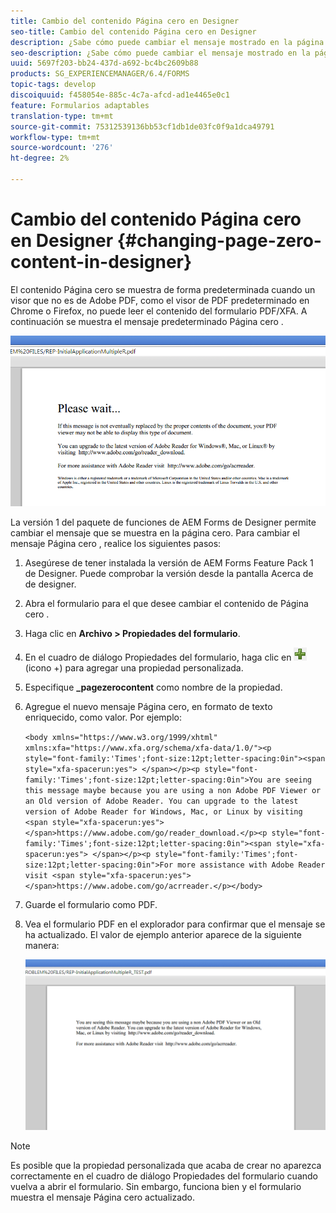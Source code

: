 ```yaml
---
title: Cambio del contenido Página cero en Designer
seo-title: Cambio del contenido Página cero en Designer
description: ¿Sabe cómo puede cambiar el mensaje mostrado en la página cero de un PDF XFA al verlo en un visor que no es de Adobe PDF?
seo-description: ¿Sabe cómo puede cambiar el mensaje mostrado en la página cero de un PDF XFA al verlo en un visor que no es de Adobe PDF?
uuid: 5697f203-bb24-437d-a692-bc4bc2609b88
products: SG_EXPERIENCEMANAGER/6.4/FORMS
topic-tags: develop
discoiquuid: f458054e-885c-4c7a-afcd-ad1e4465e0c1
feature: Formularios adaptables
translation-type: tm+mt
source-git-commit: 75312539136bb53cf1db1de03fc0f9a1dca49791
workflow-type: tm+mt
source-wordcount: '276'
ht-degree: 2%

---
```



# Cambio del contenido Página cero en Designer {#changing-page-zero-content-in-designer}

El contenido Página cero se muestra de forma predeterminada cuando un visor que no es de Adobe PDF, como el visor de PDF predeterminado en Chrome o Firefox, no puede leer el contenido del formulario PDF/XFA. A continuación se muestra el mensaje predeterminado Página cero .

![defaultpage0message](assets/defaultpage0message.png)

La versión 1 del paquete de funciones de AEM Forms de Designer permite cambiar el mensaje que se muestra en la página cero. Para cambiar el mensaje Página cero , realice los siguientes pasos:

1. Asegúrese de tener instalada la versión de AEM Forms Feature Pack 1 de Designer. Puede comprobar la versión desde la pantalla Acerca de de designer.

1. Abra el formulario para el que desee cambiar el contenido de Página cero .

1. Haga clic en **Archivo > Propiedades del formulario**.

1. En el cuadro de diálogo Propiedades del formulario, haga clic en ![plus](assets/plus.png) (icono +) para agregar una propiedad personalizada.

1. Especifique **_pagezerocontent** como nombre de la propiedad.
1. Agregue el nuevo mensaje Página cero, en formato de texto enriquecido, como valor. Por ejemplo:

   `<body xmlns="https://www.w3.org/1999/xhtml" xmlns:xfa="https://www.xfa.org/schema/xfa-data/1.0/"><p style="font-family:'Times';font-size:12pt;letter-spacing:0in"><span style="xfa-spacerun:yes"> </span></p><p style="font-family:'Times';font-size:12pt;letter-spacing:0in">You are seeing this message maybe because you are using a non Adobe PDF Viewer or an Old version of Adobe Reader. You can upgrade to the latest version of Adobe Reader for Windows, Mac, or Linux by visiting <span style="xfa-spacerun:yes"> </span>https://www.adobe.com/go/reader_download.</p><p style="font-family:'Times';font-size:12pt;letter-spacing:0in"><span style="xfa-spacerun:yes"> </span></p><p style="font-family:'Times';font-size:12pt;letter-spacing:0in">For more assistance with Adobe Reader visit <span style="xfa-spacerun:yes"> </span>https://www.adobe.com/go/acrreader.</p></body>`

1. Guarde el formulario como PDF.

1. Vea el formulario PDF en el explorador para confirmar que el mensaje se ha actualizado. El valor de ejemplo anterior aparece de la siguiente manera:

   ![change.message](assets/changedmessage.png)

>[!NOTE]
>
>Es posible que la propiedad personalizada que acaba de crear no aparezca correctamente en el cuadro de diálogo Propiedades del formulario cuando vuelva a abrir el formulario. Sin embargo, funciona bien y el formulario muestra el mensaje Página cero actualizado.

